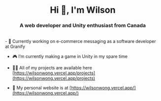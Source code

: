 <h1 align="center">Hi 👋, I'm Wilson</h1>
<h3 align="center">A web developer and Unity enthusiast from Canada</h3>
<br/>
- 🛒 Currently working on e-commerce messaging as a software developer at Granify

- 🎮 I’m currently making a game in Unity in my spare time

- 👨‍💻 All of my projects are available here [https://wilsonwong.vercel.app/projects](https://wilsonwong.vercel.app/projects)

- 📝 My personal website is at [https://wilsonwong.vercel.app/](https://wilsonwong.vercel.app/)
